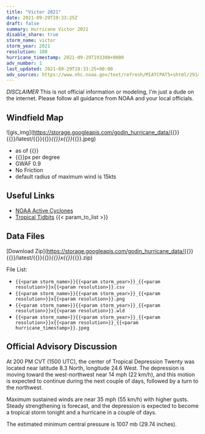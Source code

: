 ```yaml
---
title: "Victor 2021"
date: 2021-09-29T19:33:25Z
draft: false
summary: Hurricane Victor 2021
disable_share: true
storm_name: victor
storm_year: 2021
resolution: 100
hurricane_timestamp: 2021-09-29T193300+0000
adv_number: 1
last_updated: 2021-09-29T19:33:25+00:00
adv_sources: https://www.nhc.noaa.gov/text/refresh/MIATCPAT5+shtml/291435.shtml;https://www.nhc.noaa.gov/refresh/graphics_at5+shtml/143828.shtml?cone
---
```

*DISCLAIMER* This is not official information or modeling, I'm just a dude on the internet.  Please follow all guidance from NOAA and your local officials.

## Windfield Map
![gis_img](https://storage.googleapis.com/godin_hurricane_data/{{<param storm_name>}}{{<param storm_year>}}/latest/{{<param storm_name>}}{{<param storm_year>}}_{{<param resolution>}}x{{<param resolution>}}_{{<param hurricane_timestamp>}}.jpeg)

- as of {{<param last_updated>}}
- {{<param resolution>}}px per degree
- GWAF 0.9
- No Friction
- default radius of maximum wind is 15kts

## Useful Links
- [NOAA Active Cyclones](https://www.nhc.noaa.gov/)
- [Tropical Tidbits](https://www.tropicaltidbits.com/storminfo/)
{{< param_to_list >}}

## Data Files
[Download Zip](https://storage.googleapis.com/godin_hurricane_data/{{<param storm_name>}}{{<param storm_year>}}/latest/{{<param storm_name>}}{{<param storm_year>}}_{{<param resolution>}}x{{<param resolution>}}_{{<param hurricane_timestamp>}}.zip)

File List:
- `{{<param storm_name>}}{{<param storm_year>}}_{{<param resolution>}}x{{<param resolution>}}.csv`
- `{{<param storm_name>}}{{<param storm_year>}}_{{<param resolution>}}x{{<param resolution>}}.png`
- `{{<param storm_name>}}{{<param storm_year>}}_{{<param resolution>}}x{{<param resolution>}}.wld`
- `{{<param storm_name>}}{{<param storm_year>}}_{{<param resolution>}}x{{<param resolution>}}_{{<param hurricane_timestamp>}}.jpeg`


## Official Advisory Discussion
At 200 PM CVT (1500 UTC), the center of Tropical Depression Twenty 
was located near latitude 8.3 North, longitude 24.6 West. The 
depression is moving toward the west-northwest near 14 mph (22 
km/h), and this motion is expected to continue during the next 
couple of days, followed by a turn to the northwest.
 
Maximum sustained winds are near 35 mph (55 km/h) with higher gusts.
Steady strengthening is forecast, and the depression is expected to 
become a tropical storm tonight and a hurricane in a couple of days.
 
The estimated minimum central pressure is 1007 mb (29.74 inches).
